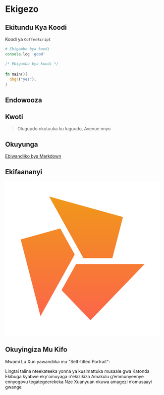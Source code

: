 [Markdown ebigambo by'ensi yonna]:#

# Ekigezo

## Ekitundu Kya Koodi

Koodi ya `CoffeeScript`

```coffee
# Ebigambo bya koodi
console.log 'good'


```

```rust
/* Ebigambo bya koodi */

fn main(){
  dbg!("yes");
}
```

## Endowooza

<!-- HTML 注释 --> 

<!-- 多行注释 --> 

## Kwoti

> Oluguudo okutuuka ku luguudo, Avenue nnyo

## Okuyunga

[Ebiwandiiko bya Markdown](https://github.com/xxai-art/xxai-art-md)

## Ekifaananyi

![xxAI.Endagamuntu y’Ekika ky’Ebyemikono](https://raw.githubusercontent.com/xxai-art/web/main/file/svg/logo.svg)

## Okuyingiza Mu Kifo

Mwami Lu Xun yawandiika mu "Self-titled Portrait":

  Lingtai talina nteekateeka yonna ya kusimattuka musaale gwa Katonda
  Ekibuga kyabwe eky'omuyaga n'ekizikiza
  Amakulu g’emmunyeenye ennyogovu tegategeerekeka
  Nze Xuanyuan nkuwa amagezi n’omusaayi gwange
